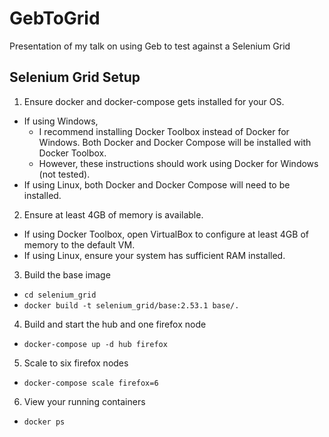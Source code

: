 # GebToGrid
Presentation of my talk on using Geb to test against a Selenium Grid

## Selenium Grid Setup
1. Ensure docker and docker-compose gets installed for your OS.
  * If using Windows, 
    * I recommend installing Docker Toolbox instead of Docker for Windows.  Both Docker and Docker Compose will be installed with Docker Toolbox.  
    * However, these instructions should work using Docker for Windows (not tested).
  * If using Linux, both Docker and Docker Compose will need to be installed.
2. Ensure at least 4GB of memory is available.
  * If using Docker Toolbox, open VirtualBox to configure at least 4GB of memory to the default VM.
  * If using Linux, ensure your system has sufficient RAM installed.
3. Build the base image
  * `cd selenium_grid`
  * `docker build -t selenium_grid/base:2.53.1 base/.`
4. Build and start the hub and one firefox node
  * `docker-compose up -d hub firefox`
5. Scale to six firefox nodes
  * `docker-compose scale firefox=6`
6. View your running containers
  * `docker ps`
